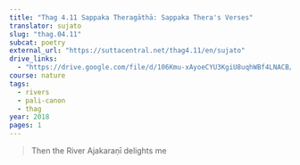 ```yaml
---
title: "Thag 4.11 Sappaka Theragāthā: Sappaka Thera's Verses"
translator: sujato
slug: "thag.04.11"
subcat: poetry
external_url: "https://suttacentral.net/thag4.11/en/sujato"
drive_links:
  - "https://drive.google.com/file/d/106Kmu-xAyoeCYU3KgiU8uqhWBf4LNACB/view?usp=drivesdk"
course: nature
tags:
  - rivers
  - pali-canon
  - thag
year: 2018
pages: 1
---
```


> Then the River Ajakaraṇī delights me
